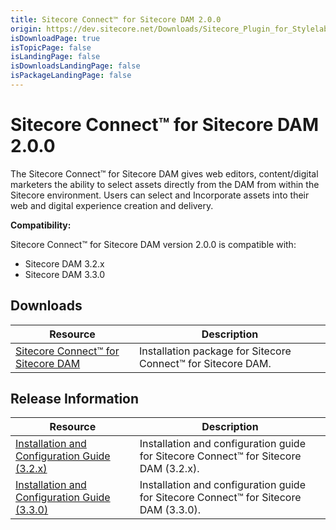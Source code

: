 ```yaml
---
title: Sitecore Connect™ for Sitecore DAM 2.0.0
origin: https://dev.sitecore.net/Downloads/Sitecore_Plugin_for_Stylelabs_DAM/20/Sitecore_Connect_for_Sitecore_DAM_200.aspx
isDownloadPage: true
isTopicPage: false
isLandingPage: false
isDownloadsLandingPage: false
isPackageLandingPage: false
---
```


# Sitecore Connect™ for Sitecore DAM 2.0.0

The Sitecore Connect™ for Sitecore DAM gives web editors, content/digital marketers the ability to select assets directly from the DAM from within the Sitecore environment. Users can select and Incorporate assets into their web and digital experience creation and delivery.

**Compatibility:**

Sitecore Connect™ for Sitecore DAM version 2.0.0 is compatible with:

-   Sitecore DAM 3.2.x
-   Sitecore DAM 3.3.0

## Downloads

 | Resource | Description |
 | --- | --- |
 | [Sitecore Connect™ for Sitecore DAM](https://scdp.blob.core.windows.net/downloads/Sitecore%20Plugin%20for%20Stylelabs%20DAM/20/Sitecore%20Connect%20for%20Sitecore%20DAM%20200/Secure/Sitecore%20Connect%20for%20Sitecore%20DAM-2.0.0.zip) | Installation package for Sitecore Connect™ for Sitecore DAM. |

## Release Information

 | Resource | Description |
 | --- | --- |
 | [Installation and Configuration Guide (3.2.x)](https://scdp.blob.core.windows.net/downloads/Sitecore%20Plugin%20for%20Stylelabs%20DAM/20/Sitecore%20Connect%20for%20Sitecore%20DAM%20200/Secure/Sitecore%20Connect%20for%20Sitecore%20DAM%202.0%20-%20Installation%20and%20configuration%20manual%20for%203.2.x.pdf) | Installation and configuration guide for Sitecore Connect™ for Sitecore DAM (3.2.x). |
 | [Installation and Configuration Guide (3.3.0)](https://scdp.blob.core.windows.net/downloads/Sitecore%20Plugin%20for%20Stylelabs%20DAM/20/Sitecore%20Connect%20for%20Sitecore%20DAM%20200/Secure/Sitecore%20Connect%20for%20Sitecore%20DAM%202.0%20-%20Installation%20and%20configuration%20manual%20for%203.3.x.pdf) | Installation and configuration guide for Sitecore Connect™ for Sitecore DAM (3.3.0). |